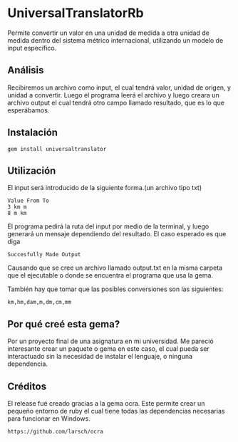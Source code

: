 
# UniversalTranslatorRb

Permite convertir un valor en una unidad de medida a otra unidad de medida dentro del sistema métrico internacional, utilizando un modelo de input específico.
## Análisis 
Recibiremos un archivo como input, el cual tendrá valor, unidad de origen, y unidad a convertir. Luego el programa leerá el archivo y luego creara un archivo output el cual tendrá otro campo llamado resultado, que es lo que esperábamos.

## Instalación

    gem install universaltranslator

## Utilización
El input será introducido de la siguiente forma.(un archivo tipo txt)

    Value From To
    3 km m
    8 m km
El programa pedirá la ruta del input por medio de la terminal, y luego generará un mensaje dependiendo del resultado. 
El caso esperado es que diga 

    Succesfully Made Output
Causando que se cree un archivo llamado output.txt en la misma carpeta que el ejecutable o donde se encuentra el programa que usa la gema.

También hay que tomar que las posibles conversiones son las siguientes:

    km,hm,dam,m,dm,cm,mm

## Por qué creé esta gema?
Por un proyecto final de una asignatura en mi universidad.
Me pareció interesante crear un paquete o gema en este caso, el cual pueda ser interactuado sin la necesidad de instalar el lenguaje, o ninguna dependencia.

## Créditos
El release fué creado gracias a la gema ocra. Este permite crear un pequeño entorno de ruby el cual tiene todas las dependencias necesarias para funcionar en Windows.

    https://github.com/larsch/ocra


